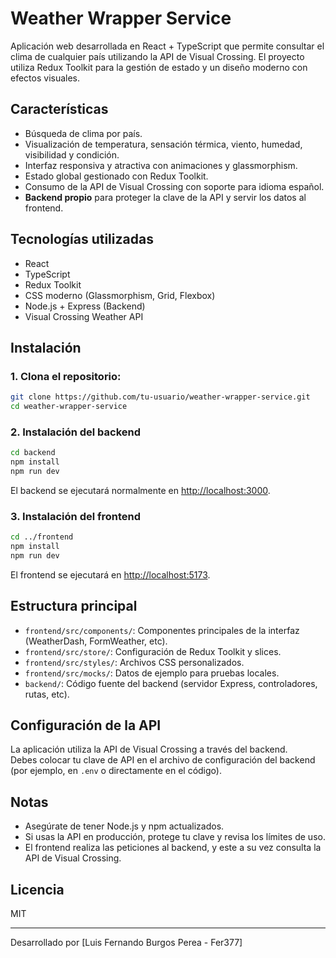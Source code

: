 # Weather Wrapper Service

Aplicación web desarrollada en React + TypeScript que permite consultar el clima de cualquier país utilizando la API de Visual Crossing. El proyecto utiliza Redux Toolkit para la gestión de estado y un diseño moderno con efectos visuales.

## Características

- Búsqueda de clima por país.
- Visualización de temperatura, sensación térmica, viento, humedad, visibilidad y condición.
- Interfaz responsiva y atractiva con animaciones y glassmorphism.
- Estado global gestionado con Redux Toolkit.
- Consumo de la API de Visual Crossing con soporte para idioma español.
- **Backend propio** para proteger la clave de la API y servir los datos al frontend.

## Tecnologías utilizadas

- React
- TypeScript
- Redux Toolkit
- CSS moderno (Glassmorphism, Grid, Flexbox)
- Node.js + Express (Backend)
- Visual Crossing Weather API

## Instalación

### 1. Clona el repositorio:
```bash
git clone https://github.com/tu-usuario/weather-wrapper-service.git
cd weather-wrapper-service
```

### 2. Instalación del backend
```bash
cd backend
npm install
npm run dev
```
El backend se ejecutará normalmente en [http://localhost:3000](http://localhost:3000).

### 3. Instalación del frontend
```bash
cd ../frontend
npm install
npm run dev
```
El frontend se ejecutará en [http://localhost:5173](http://localhost:5173).

## Estructura principal

- `frontend/src/components/`: Componentes principales de la interfaz (WeatherDash, FormWeather, etc).
- `frontend/src/store/`: Configuración de Redux Toolkit y slices.
- `frontend/src/styles/`: Archivos CSS personalizados.
- `frontend/src/mocks/`: Datos de ejemplo para pruebas locales.
- `backend/`: Código fuente del backend (servidor Express, controladores, rutas, etc).

## Configuración de la API

La aplicación utiliza la API de Visual Crossing a través del backend.  
Debes colocar tu clave de API en el archivo de configuración del backend (por ejemplo, en `.env` o directamente en el código).

## Notas

- Asegúrate de tener Node.js y npm actualizados.
- Si usas la API en producción, protege tu clave y revisa los límites de uso.
- El frontend realiza las peticiones al backend, y este a su vez consulta la API de Visual Crossing.

## Licencia

MIT

---

Desarrollado por [Luis Fernando Burgos Perea - Fer377]